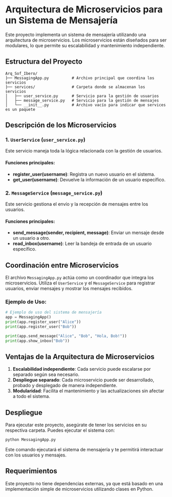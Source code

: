 
# Arquitectura de Microservicios para un Sistema de Mensajería

Este proyecto implementa un sistema de mensajería utilizando una arquitectura de microservicios. Los microservicios están diseñados para ser modulares, lo que permite su escalabilidad y mantenimiento independiente.

## Estructura del Proyecto

```
Arq_Sof_Ibero/
├── MessagingApp.py          # Archivo principal que coordina los servicios
├── services/                # Carpeta donde se almacenan los servicios
│   ├── user_service.py      # Servicio para la gestión de usuarios
│   ├── message_service.py   # Servicio para la gestión de mensajes
│   └── __init__.py          # Archivo vacío para indicar que services es un paquete
```

## Descripción de los Microservicios

### 1. `UserService` (`user_service.py`)
Este servicio maneja toda la lógica relacionada con la gestión de usuarios. 

#### Funciones principales:
- **register_user(username)**: Registra un nuevo usuario en el sistema.
- **get_user(username)**: Devuelve la información de un usuario específico.

### 2. `MessageService` (`message_service.py`)
Este servicio gestiona el envío y la recepción de mensajes entre los usuarios.

#### Funciones principales:
- **send_message(sender, recipient, message)**: Enviar un mensaje desde un usuario a otro.
- **read_inbox(username)**: Leer la bandeja de entrada de un usuario específico.

## Coordinación entre Microservicios

El archivo `MessagingApp.py` actúa como un coordinador que integra los microservicios. Utiliza el `UserService` y el `MessageService` para registrar usuarios, enviar mensajes y mostrar los mensajes recibidos.

### Ejemplo de Uso:

```python
# Ejemplo de uso del sistema de mensajería
app = MessagingApp()
print(app.register_user("Alice"))
print(app.register_user("Bob"))

print(app.send_message("Alice", "Bob", "Hola, Bob!"))
print(app.show_inbox("Bob"))
```

## Ventajas de la Arquitectura de Microservicios
1. **Escalabilidad independiente**: Cada servicio puede escalarse por separado según sea necesario.
2. **Despliegue separado**: Cada microservicio puede ser desarrollado, probado y desplegado de manera independiente.
3. **Modularidad**: Facilita el mantenimiento y las actualizaciones sin afectar a todo el sistema.

## Despliegue

Para ejecutar este proyecto, asegúrate de tener los servicios en su respectiva carpeta. Puedes ejecutar el sistema con:

```bash
python MessagingApp.py
```

Este comando ejecutará el sistema de mensajería y te permitirá interactuar con los usuarios y mensajes.

## Requerimientos

Este proyecto no tiene dependencias externas, ya que está basado en una implementación simple de microservicios utilizando clases en Python.
